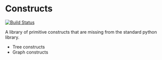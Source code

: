 Constructs
==========
[![Build Status](https://travis-ci.org/harlowja/constructs.png?branch=master)](https://travis-ci.org/harlowja/constructs)

A library of primitive constructs that are missing from the standard python
library.

- Tree constructs
- Graph constructs
